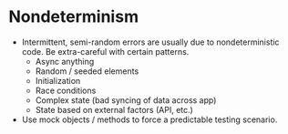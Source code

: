 # Nondeterminism

* Intermittent, semi-random errors are usually due to nondeterministic code. Be extra-careful with certain patterns.
  * Async anything
  * Random / seeded elements
  * Initialization
  * Race conditions
  * Complex state (bad syncing of data across app)
  * State based on external factors (API, etc.)
* Use mock objects / methods to force a predictable testing scenario.
